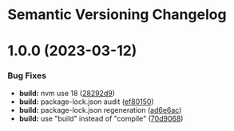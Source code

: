 # Semantic Versioning Changelog

# 1.0.0 (2023-03-12)


### Bug Fixes

* **build:** nvm use 18 ([28292d9](https://github.com/MGPelloni/team-member/commit/28292d9c7b55c098abb8b112946bd46aa73c5524))
* **build:** package-lock.json audit ([ef80150](https://github.com/MGPelloni/team-member/commit/ef80150f22a213820c2a3b17ee63d2994b47836a))
* **build:** package-lock.json regeneration ([ad6e6ac](https://github.com/MGPelloni/team-member/commit/ad6e6aca92f2949cbd5b9199af06a70d088d3605))
* **build:** use "build" instead of "compile" ([70d9068](https://github.com/MGPelloni/team-member/commit/70d90684193400a4352fd6a30b0fbf919cdd4f33))
